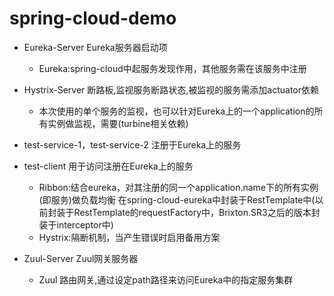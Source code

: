 # spring-cloud-demo

- Eureka-Server Eureka服务器启动项
  - Eureka:spring-cloud中起服务发现作用，其他服务需在该服务中注册

- Hystrix-Server 断路板,监视服务断路状态,被监视的服务需添加actuator依赖
  - 本次使用的单个服务的监视，也可以针对Eureka上的一个application的所有实例做监视，需要(turbine相关依赖)

- test-service-1，test-service-2 注册于Eureka上的服务

- test-client 用于访问注册在Eureka上的服务
  - Ribbon:结合eureka，对其注册的同一个application.name下的所有实例(即服务)做负载均衡  在spring-cloud-eureka中封装于RestTemplate中(以前封装于RestTemplate的requestFactory中，Brixton.SR3之后的版本封装于interceptor中)
  - Hystrix:隔断机制，当产生错误时启用备用方案

- Zuul-Server Zuul网关服务器
  - Zuul 路由网关,通过设定path路径来访问Eureka中的指定服务集群